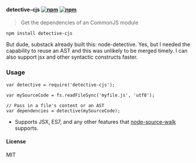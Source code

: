 #### detective-cjs [![npm](http://img.shields.io/npm/v/detective-cjs.svg)](https://npmjs.org/package/detective-cjs) [![npm](http://img.shields.io/npm/dm/detective-cjs.svg)](https://npmjs.org/package/detective-cjs)

> Get the dependencies of an CommonJS module

`npm install detective-cjs`

But dude, substack already built this: node-detective. Yes, but I needed the capability to reuse an AST and this was unlikely to be merged timely. I can also support jsx and other syntactic constructs faster.

### Usage

    var detective = require('detective-cjs');

    var mySourceCode = fs.readFileSync('myfile.js', 'utf8');

    // Pass in a file's content or an AST
    var dependencies = detective(mySourceCode);

-   Supports JSX, ES7, and any other features that [node-source-walk](https://github.com/mrjoelkemp/node-source-walk) supports.

#### License

MIT
